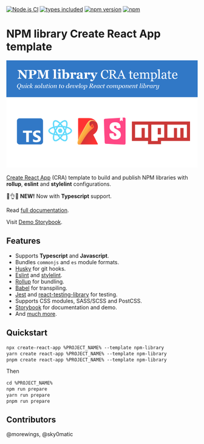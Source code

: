 [![Node.js CI](https://github.com/morewings/cra-template-npm-library/actions/workflows/merge-jobs.yml/badge.svg)](https://github.com/morewings/cra-template-npm-library/actions/workflows/merge-jobs.yml)
[![types included](https://img.shields.io/github/package-json/types/morewings/cra-template-npm-library)](https://github.com/morewings/cra-template-npm-library)
[![npm version](https://badge.fury.io/js/cra-template-npm-library.svg)](https://www.npmjs.com/package/cra-template-npm-library)
[![npm](https://img.shields.io/npm/dm/cra-template-npm-library)](http://npm-stats.org/#/cra-template-npm-library)

# NPM library Create React App template

<img src="./design/banner.png" alt="NPM library Create React App template logo"/>


[Create React App](https://github.com/facebook/create-react-app) (CRA) template to build and publish NPM libraries with **rollup**, **eslint** and **stylelint** configurations.

🎁👌🤓 **NEW!** Now with **Typescript** support.

Read [full documentation](https://github.com/morewings/cra-template-npm-library/wiki).

Visit [Demo Storybook](https://morewings.github.io/cra-template-npm-library).

## Features

- Supports **Typescript** and **Javascript**.
- Bundles `commonjs` and `es` module formats.
- [Husky](https://github.com/typicode/husky) for git hooks.
- [Eslint](https://eslint.org/) and [stylelint](https://stylelint.io/).
- [Rollup](https://rollupjs.org/guide/en/) for bundling.
- [Babel](https://babeljs.io/) for transpiling.
- [Jest](https://jestjs.io/) and [react-testing-library](https://testing-library.com/docs/react-testing-library/intro) for testing.
- Supports CSS modules, SASS/SCSS and PostCSS.
- [Storybook](https://storybook.js.org/) for documentation and demo.
- And [much more](https://github.com/morewings/cra-template-npm-library/wiki).

## Quickstart

```shell script
npx create-react-app %PROJECT_NAME% --template npm-library
yarn create react-app %PROJECT_NAME% --template npm-library
pnpm create react-app %PROJECT_NAME% --template npm-library
```

Then

```shell script
cd %PROJECT_NAME%
npm run prepare
yarn run prepare
pnpm run prepare
```

## Contributors

@morewings, @sky0matic
